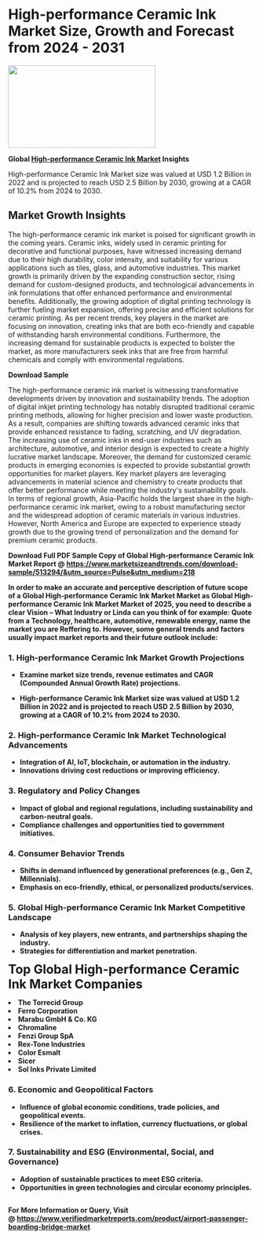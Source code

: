 <H1>High-performance Ceramic Ink Market Size, Growth and Forecast from 2024 - 2031</H1><img class="aligncenter size-medium wp-image-584254" src="https://thirdeyenews.in/wp-content/uploads/2024/09/Global-Market-Research-300x168.jpeg" alt="" width="300" height="168" /><p><strong>Global&nbsp;<a href="https://www.marketsizeandtrends.com/download-sample/513294/&amp;utm_source=Pulse&amp;utm_medium=218">High-performance Ceramic Ink Market</a> Insights</strong></p><p>High-performance Ceramic Ink Market size was valued at USD 1.2 Billion in 2022 and is projected to reach USD 2.5 Billion by 2030, growing at a CAGR of 10.2% from 2024 to 2030.</p><p><h2>Market Growth Insights</h2> <p>The high-performance ceramic ink market is poised for significant growth in the coming years. Ceramic inks, widely used in ceramic printing for decorative and functional purposes, have witnessed increasing demand due to their high durability, color intensity, and suitability for various applications such as tiles, glass, and automotive industries. This market growth is primarily driven by the expanding construction sector, rising demand for custom-designed products, and technological advancements in ink formulations that offer enhanced performance and environmental benefits. Additionally, the growing adoption of digital printing technology is further fueling market expansion, offering precise and efficient solutions for ceramic printing. As per recent trends, key players in the market are focusing on innovation, creating inks that are both eco-friendly and capable of withstanding harsh environmental conditions. Furthermore, the increasing demand for sustainable products is expected to bolster the market, as more manufacturers seek inks that are free from harmful chemicals and comply with environmental regulations.</p> <p><strong>Download Sample</strong></p> <p>The high-performance ceramic ink market is witnessing transformative developments driven by innovation and sustainability trends. The adoption of digital inkjet printing technology has notably disrupted traditional ceramic printing methods, allowing for higher precision and lower waste production. As a result, companies are shifting towards advanced ceramic inks that provide enhanced resistance to fading, scratching, and UV degradation. The increasing use of ceramic inks in end-user industries such as architecture, automotive, and interior design is expected to create a highly lucrative market landscape. Moreover, the demand for customized ceramic products in emerging economies is expected to provide substantial growth opportunities for market players. Key market players are leveraging advancements in material science and chemistry to create products that offer better performance while meeting the industry's sustainability goals. In terms of regional growth, Asia-Pacific holds the largest share in the high-performance ceramic ink market, owing to a robust manufacturing sector and the widespread adoption of ceramic materials in various industries. However, North America and Europe are expected to experience steady growth due to the growing trend of personalization and the demand for premium ceramic products. </p> <p><strong></p><p><span class=""><strong>Download Full PDF Sample Copy of Global High-performance Ceramic Ink Market Report</strong> @ <a href="https://www.marketsizeandtrends.com/download-sample/513294/&amp;utm_source=Pulse&amp;utm_medium=218" target="_blank">https://www.marketsizeandtrends.com/download-sample/513294/&amp;utm_source=Pulse&amp;utm_medium=218</a></span></p><p>In order to make an accurate and perceptive description of future scope of a Global&nbsp;High-performance Ceramic Ink Market Market as Global&nbsp;High-performance Ceramic Ink Market Market of 2025, you need to describe a clear Vision &ndash; What Industry or Linda can you think of for example: Quote from a Technology, healthcare, automotive, renewable energy, name the market you are Reffering to. However, some general trends and factors usually impact market reports and their future outlook include:</p><h3>1.&nbsp;<strong>High-performance Ceramic Ink Market Growth Projections</strong></h3><ul><li>Examine market size trends, revenue estimates and CAGR (Compounded Annual Growth Rate) projections.</li><li><p>High-performance Ceramic Ink Market size was valued at USD 1.2 Billion in 2022 and is projected to reach USD 2.5 Billion by 2030, growing at a CAGR of 10.2% from 2024 to 2030.</p></li></ul><h3>2.&nbsp;<strong>High-performance Ceramic Ink Market Technological Advancements</strong></h3><ul><li>Integration of AI, IoT, blockchain, or automation in the industry.</li><li>Innovations driving cost reductions or improving efficiency.</li></ul><h3>3.&nbsp;<strong>Regulatory and Policy Changes</strong></h3><ul><li>Impact of global and regional regulations, including sustainability and carbon-neutral goals.</li><li>Compliance challenges and opportunities tied to government initiatives.</li></ul><h3>4.&nbsp;<strong>Consumer Behavior Trends</strong></h3><ul><li>Shifts in demand influenced by generational preferences (e.g., Gen Z, Millennials).</li><li>Emphasis on eco-friendly, ethical, or personalized products/services.</li></ul><h3>5.&nbsp;<strong>Global High-performance Ceramic Ink Market Competitive Landscape</strong></h3><ul><li>Analysis of key players, new entrants, and partnerships shaping the industry.</li><li>Strategies for differentiation and market penetration.</li></ul><p data-pm-slice="1 1 []"><span style="color: inherit; font-family: inherit; font-size: 25px;">Top Global High-performance Ceramic Ink Market Companies</span></p><div class="" data-test-id=""><p><li>The Torrecid Group</li><li> Ferro Corporation</li><li> Marabu GmbH & Co. KG</li><li> Chromaline</li><li> Fenzi Group SpA</li><li> Rex-Tone Industries</li><li> Color Esmalt</li><li> Sicer</li><li> Sol Inks Private Limited</li></p></div><h3>6.&nbsp;<strong>Economic and Geopolitical Factors</strong></h3><ul><li>Influence of global economic conditions, trade policies, and geopolitical events.</li><li>Resilience of the market to inflation, currency fluctuations, or global crises.</li></ul><h3>7.&nbsp;<strong>Sustainability and ESG (Environmental, Social, and Governance)</strong></h3><ul><li>Adoption of sustainable practices to meet ESG criteria.</li><li>Opportunities in green technologies and circular economy principles.</li></ul><h2><strong style="font-size: 14px;">For More Information or Query, Visit @&nbsp;</strong><a style="background-color: #ffffff; font-size: 14px;" href="https://www.marketsizeandtrends.com/report/high-performance-ceramic-ink-market/" target="_blank">https://www.verifiedmarketreports.com/product/airport-passenger-boarding-bridge-market</a></h2>
